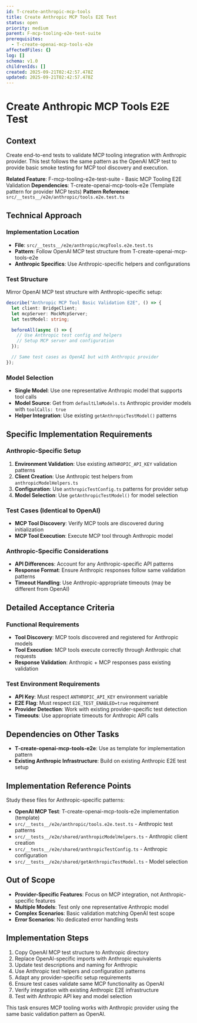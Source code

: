 ```yaml
---
id: T-create-anthropic-mcp-tools
title: Create Anthropic MCP Tools E2E Test
status: open
priority: medium
parent: F-mcp-tooling-e2e-test-suite
prerequisites:
  - T-create-openai-mcp-tools-e2e
affectedFiles: {}
log: []
schema: v1.0
childrenIds: []
created: 2025-09-21T02:42:57.478Z
updated: 2025-09-21T02:42:57.478Z
---
```


# Create Anthropic MCP Tools E2E Test

## Context

Create end-to-end tests to validate MCP tooling integration with Anthropic provider. This test follows the same pattern as the OpenAI MCP test to provide basic smoke testing for MCP tool discovery and execution.

**Related Feature**: F-mcp-tooling-e2e-test-suite - Basic MCP Tooling E2E Validation
**Dependencies**: T-create-openai-mcp-tools-e2e (Template pattern for provider MCP tests)
**Pattern Reference**: `src/__tests__/e2e/anthropic/tools.e2e.test.ts`

## Technical Approach

### Implementation Location

- **File**: `src/__tests__/e2e/anthropic/mcpTools.e2e.test.ts`
- **Pattern**: Follow OpenAI MCP test structure from T-create-openai-mcp-tools-e2e
- **Anthropic Specifics**: Use Anthropic-specific helpers and configurations

### Test Structure

Mirror OpenAI MCP test structure with Anthropic-specific setup:

```typescript
describe("Anthropic MCP Tool Basic Validation E2E", () => {
  let client: BridgeClient;
  let mcpServer: MockMcpServer;
  let testModel: string;

  beforeAll(async () => {
    // Use Anthropic test config and helpers
    // Setup MCP server and configuration
  });

  // Same test cases as OpenAI but with Anthropic provider
});
```

### Model Selection

- **Single Model**: Use one representative Anthropic model that supports tool calls
- **Model Source**: Get from `defaultLlmModels.ts` Anthropic provider models with `toolCalls: true`
- **Helper Integration**: Use existing `getAnthropicTestModel()` patterns

## Specific Implementation Requirements

### Anthropic-Specific Setup

1. **Environment Validation**: Use existing `ANTHROPIC_API_KEY` validation patterns
2. **Client Creation**: Use Anthropic test helpers from `anthropicModelHelpers.ts`
3. **Configuration**: Use `anthropicTestConfig.ts` patterns for provider setup
4. **Model Selection**: Use `getAnthropicTestModel()` for model selection

### Test Cases (Identical to OpenAI)

- **MCP Tool Discovery**: Verify MCP tools are discovered during initialization
- **MCP Tool Execution**: Execute MCP tool through Anthropic model

### Anthropic-Specific Considerations

- **API Differences**: Account for any Anthropic-specific API patterns
- **Response Format**: Ensure Anthropic responses follow same validation patterns
- **Timeout Handling**: Use Anthropic-appropriate timeouts (may be different from OpenAI)

## Detailed Acceptance Criteria

### Functional Requirements

- **Tool Discovery**: MCP tools discovered and registered for Anthropic models
- **Tool Execution**: MCP tools execute correctly through Anthropic chat requests
- **Response Validation**: Anthropic + MCP responses pass existing validation

### Test Environment Requirements

- **API Key**: Must respect `ANTHROPIC_API_KEY` environment variable
- **E2E Flag**: Must respect `E2E_TEST_ENABLED=true` requirement
- **Provider Detection**: Work with existing provider-specific test detection
- **Timeouts**: Use appropriate timeouts for Anthropic API calls

## Dependencies on Other Tasks

- **T-create-openai-mcp-tools-e2e**: Use as template for implementation pattern
- **Existing Anthropic Infrastructure**: Build on existing Anthropic E2E test setup

## Implementation Reference Points

Study these files for Anthropic-specific patterns:

- **OpenAI MCP Test**: T-create-openai-mcp-tools-e2e implementation (template)
- `src/__tests__/e2e/anthropic/tools.e2e.test.ts` - Anthropic test patterns
- `src/__tests__/e2e/shared/anthropicModelHelpers.ts` - Anthropic client creation
- `src/__tests__/e2e/shared/anthropicTestConfig.ts` - Anthropic configuration
- `src/__tests__/e2e/shared/getAnthropicTestModel.ts` - Model selection

## Out of Scope

- **Provider-Specific Features**: Focus on MCP integration, not Anthropic-specific features
- **Multiple Models**: Test only one representative Anthropic model
- **Complex Scenarios**: Basic validation matching OpenAI test scope
- **Error Scenarios**: No dedicated error handling tests

## Implementation Steps

1. Copy OpenAI MCP test structure to Anthropic directory
2. Replace OpenAI-specific imports with Anthropic equivalents
3. Update test descriptions and naming for Anthropic
4. Use Anthropic test helpers and configuration patterns
5. Adapt any provider-specific setup requirements
6. Ensure test cases validate same MCP functionality as OpenAI
7. Verify integration with existing Anthropic E2E infrastructure
8. Test with Anthropic API key and model selection

This task ensures MCP tooling works with Anthropic provider using the same basic validation pattern as OpenAI.

